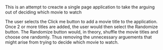 This is an attempt to creacte a single page application to take the arguing out of deciding which movie to watch

The user selects the Click me button to add a movie title to the application.
Once 2 or more titles are added, the user would then select the Randomize button.
The Randomize button would, in theory, shuffle the movie titles and choose one randomly.
Thus removing the unnecessary arguements that might arise from trying to decide which movie to watch.
